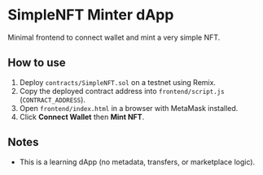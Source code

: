 # SimpleNFT Minter dApp
Minimal frontend to connect wallet and mint a very simple NFT.

## How to use
1. Deploy `contracts/SimpleNFT.sol` on a testnet using Remix.
2. Copy the deployed contract address into `frontend/script.js` (`CONTRACT_ADDRESS`).
3. Open `frontend/index.html` in a browser with MetaMask installed.
4. Click **Connect Wallet** then **Mint NFT**.

## Notes
- This is a learning dApp (no metadata, transfers, or marketplace logic).
